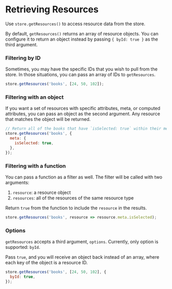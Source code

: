 # Retrieving Resources

Use `store.getResources()` to access resource data from the store.

By default, `getResources()` returns an array of resource objects. You can
configure it to return an object instead by passing `{ byId: true }` as the
third argument.

### Filtering by ID

Sometimes, you may have the specific IDs that you wish to pull from the
store. In those situations, you can pass an array of IDs to `getResources`.

```js
store.getResources('books', [24, 50, 102]);
```

### Filtering with an object

If you want a set of resources with specific attributes, meta, or computed attributes,
you can pass an object as the second argument. Any resource that matches the object
will be returned.

```js
// Return all of the books that have `isSelected: true` within their meta.
store.getResources('books', {
  meta: {
    isSelected: true,
  },
});
```

### Filtering with a function

You can pass a function as a filter as well. The filter will be called with two
arguments:

1.  `resource`: a resource object
2.  `resources`: all of the resources of the same resource type

Return `true` from the function to include the `resource` in the results.

```js
store.getResources('books', resource => resource.meta.isSelected);
```

### Options

`getResources` accepts a third argument, `options`. Currently, only option is supported: `byId`.

Pass `true`, and you will receive an object back instead of an array, where each key of the object
is a resource ID.

```js
store.getResources('books', [24, 50, 102], {
  byId: true,
});
```
